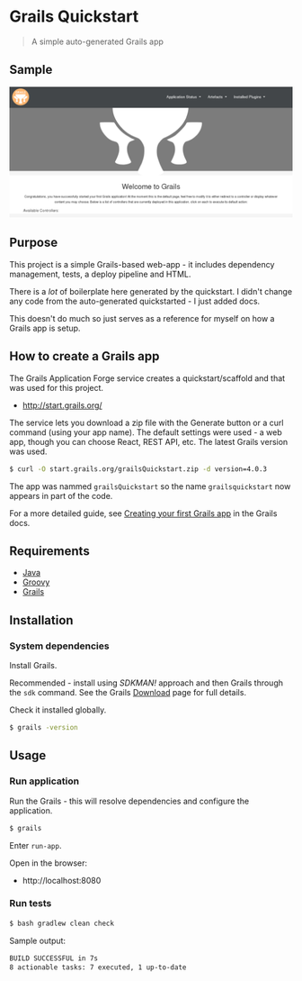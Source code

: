 # Grails Quickstart
> A simple auto-generated Grails app


## Sample

![sample](sample.png)


## Purpose

This project is a simple Grails-based web-app - it includes dependency management, tests, a deploy pipeline and HTML.

There is a _lot_ of boilerplate here generated by the quickstart. I didn't change any code from the auto-generated quickstarted - I just added docs.

This doesn't do much so just serves as a reference for myself on how a Grails app is setup.


## How to create a Grails app

The Grails Application Forge service creates a quickstart/scaffold and that was used for this project.

- http://start.grails.org/

The service lets you download a zip file with the Generate button or a curl command (using your app name). The default settings were used - a web app, though you can choose React, REST API, etc. The latest Grails version was used.

```sh
$ curl -O start.grails.org/grailsQuickstart.zip -d version=4.0.3
```

The app was nammed `grailsQuickstart` so the name `grailsquickstart` now appears in part of the code.

For a more detailed guide, see [Creating your first Grails app](https://guides.grails.org/creating-your-first-grails-app/guide/index.html) in the Grails docs.


## Requirements

- [Java](https://java.com)
- [Groovy](https://groovy-lang.org)
- [Grails](https://grails.org)


## Installation

### System dependencies

Install Grails.

Recommended - install using _SDKMAN!_ approach and then Grails through the `sdk` command. See the Grails [Download](https://grails.org/download.html) page for full details.


Check it installed globally.

```sh
$ grails -version
```


## Usage

### Run application

Run the Grails - this will resolve dependencies and configure the application.

```sh
$ grails
```

Enter `run-app`.

Open in the browser:

- http://localhost:8080


### Run tests

```sh
$ bash gradlew clean check
```

Sample output:

```
BUILD SUCCESSFUL in 7s
8 actionable tasks: 7 executed, 1 up-to-date
```
